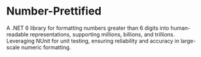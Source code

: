 # Number-Prettified
A .NET 6 library for formatting numbers greater than 6 digits into human-readable representations, supporting millions, billions, and trillions. Leveraging NUnit for unit testing, ensuring reliability and accuracy in large-scale numeric formatting.
